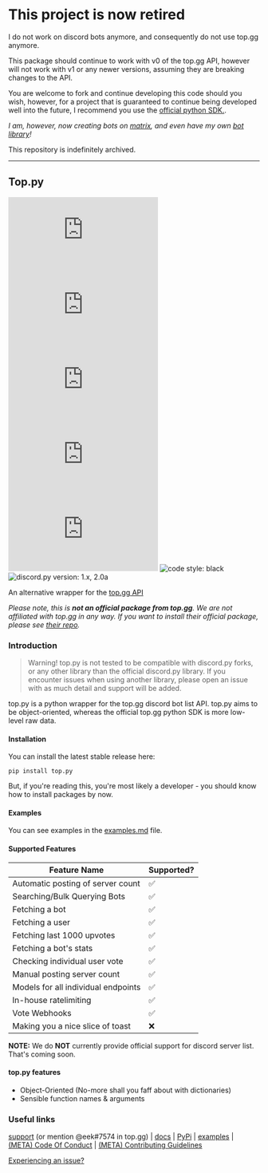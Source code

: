 # This project is now retired

I do not work on discord bots anymore, and consequently do not use top.gg anymore.

This package should continue to work with v0 of the top.gg API, however will not work with v1 or any newer versions,
assuming they are breaking changes to the API.

You are welcome to fork and continue developing this code should you wish, however, for a project that is guaranteed
to continue being developed well into the future, I recommend you use the
[official python SDK.](//github.com/top-gg/python-sdk).

*I am, however, now creating bots on [matrix](//matrix.org), and even have my own [bot library](https://pypi.org/project/nio-bot)!*

This repository is indefinitely archived.

---

## Top.py

![issues: unresolved](https://img.shields.io/github/issues/dragdev-studios/top.py?style=for-the-badge)
![pull requests: unresolved](https://img.shields.io/github/issues-pr/dragdev-studios/top.py?style=for-the-badge)
![version: unresolved](https://img.shields.io/pypi/v/top.py?style=for-the-badge)
![supported python versions: unresolved](https://img.shields.io/pypi/pyversions/top.py?style=for-the-badge)
![downloads: unresolved](https://img.shields.io/pypi/dw/top.py?style=for-the-badge)
![code style: black](https://img.shields.io/badge/code%20style-black-black?style=for-the-badge)
![discord.py version: 1.x, 2.0a](https://img.shields.io/badge/discord.py-1.x%20%7C%202.0a-blue?style=for-the-badge)

An alternative wrapper for the [top.gg API](//docs.top.gg)

_Please note, this is **not an official package from top.gg**. We are not
affiliated with top.gg in any way. If you want to install their official
package, please see [their repo](//github.com/top-gg/python-sdk)._

### Introduction

> Warning! top.py is not tested to be compatible with discord.py forks, or any other library than the official 
> discord.py library. If you encounter issues when using another library, please open an issue with as much detail
> and support will be added.

top.py is a python wrapper for the top.gg discord bot list API. top.py aims to
be object-oriented, whereas the official top.gg python SDK is more low-level raw
data.

#### Installation

You can install the latest stable release here:

```shell
pip install top.py
```

But, if you're reading this, you're most likely a developer - you should know
how to install packages by now.

#### Examples

You can see examples in the [examples.md](https://github.com/dragdev-studios/top.py/blob/master/examples.md) file.

#### Supported Features
<!-- Note to contributors: Use these emojis below 
<!-- ✅ ❌ -->

| Feature Name                        | Supported? |
| ----------------------------------- | ---------- |
| Automatic posting of server count   | ✅         |
| Searching/Bulk Querying Bots        | ✅         |
| Fetching a bot                      | ✅         |
| Fetching a user                     | ✅         |
| Fetching last 1000 upvotes          | ✅         |
| Fetching a bot's stats              | ✅         |
| Checking individual user vote       | ✅         |
| Manual posting server count         | ✅         |
| Models for all individual endpoints | ✅         |
| In-house ratelimiting               | ✅         |
| Vote Webhooks                       | ✅         |
| Making you a nice slice of toast    | ❌         |

**NOTE:** We do **NOT** currently provide official support for discord server
list. That's coming soon.

#### top.py features

* Object-Oriented (No-more shall you faff about with dictionaries)
* Sensible function names & arguments

### Useful links

[support](//discord.gg/YBNWw7nMGH) (or mention @eek#7574 in top.gg) |
[docs](//toppy.dragdev.xyz) | [PyPi](//pypi.org/project/top.py) |
[examples](/examples.md) | [\(META\) Code Of Conduct](/CODE_OF_CONDUCT.md) |
[\(META\) Contributing Guidelines](/CONTRIBUTING.md)

[Experiencing an issue?](/issues/new)
